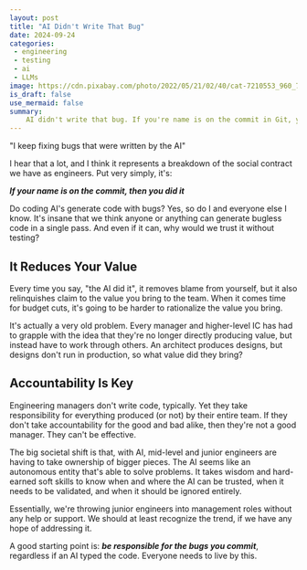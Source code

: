```yaml
---
layout: post
title: "AI Didn't Write That Bug"
date: 2024-09-24
categories:
 - engineering
 - testing
 - ai
 - LLMs
image: https://cdn.pixabay.com/photo/2022/05/21/02/40/cat-7210553_960_720.jpg
is_draft: false
use_mermaid: false
summary: 
    AI didn't write that bug. If you're name is on the commit in Git, you wrote the bug.
---
```


"I keep fixing bugs that were written by the AI"

I hear that a lot, and I think it represents a breakdown of the social contract we have as engineers. Put
very simply, it's:

_**If your name is on the commit, then you did it**_

Do coding AI's generate code with bugs? Yes, so do I and everyone else I know. It's insane that we think anyone or
anything can generate bugless code in a single pass. And even if it can, why would we trust it without testing?


## It Reduces Your Value
Every time you say, "the AI did it", it removes blame from yourself, but it also relinquishes claim to the value
you bring to the team. When it comes time for budget cuts, it's going to be harder to rationalize the value you
bring.

It's actually a very old problem. Every manager and higher-level IC has had to grapple with the idea that they're
no longer directly producing value, but instead have to work through others. An architect produces designs, but 
designs don't run in production, so what value did they bring?


## Accountability Is Key
Engineering managers don't write code, typically. Yet they take responsibility for everything produced (or not) by
their entire team. If they don't take accountability for the good and bad alike, then they're not a good manager.
They can't be effective.

The big societal shift is that, with AI, mid-level and junior engineers are having to take ownership of bigger pieces.
The AI seems like an autonomous entity that's able to solve problems. It takes wisdom and hard-earned soft skills to 
know when and where the AI can be trusted, when it needs to be validated, and when it should be ignored entirely.

Essentially, we're throwing junior engineers into management roles without any help or support. We should at least
recognize the trend, if we have any hope of addressing it. 

A good starting point is: _**be responsible for the bugs you commit**_, regardless if an AI typed the code. Everyone
needs to live by this.

